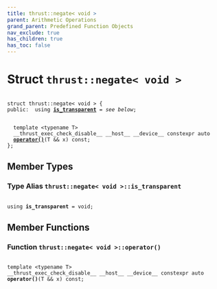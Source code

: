 ```yaml
---
title: thrust::negate< void >
parent: Arithmetic Operations
grand_parent: Predefined Function Objects
nav_exclude: true
has_children: true
has_toc: false
---
```


# Struct `thrust::negate< void >`

<code class="doxybook">
<span>struct thrust::negate&lt; void &gt; {</span>
<span>public:</span><span>&nbsp;&nbsp;using <b><a href="{{ site.baseurl }}/api/classes/structthrust_1_1negate_3_01void_01_4.html#using-is-transparent">is&#95;transparent</a></b> = <i>see below</i>;</span>
<br>
<span>&nbsp;&nbsp;template &lt;typename T&gt;</span>
<span>&nbsp;&nbsp;__thrust_exec_check_disable__ __host__ __device__ constexpr auto </span><span>&nbsp;&nbsp;<b><a href="{{ site.baseurl }}/api/classes/structthrust_1_1negate_3_01void_01_4.html#function-operator()">operator()</a></b>(T && x) const;</span>
<span>};</span>
</code>

## Member Types

<h3 id="using-is-transparent">
Type Alias <code>thrust::negate&lt; void &gt;::is&#95;transparent</code>
</h3>

<code class="doxybook">
<span>using <b>is_transparent</b> = void;</span></code>

## Member Functions

<h3 id="function-operator()">
Function <code>thrust::negate&lt; void &gt;::operator()</code>
</h3>

<code class="doxybook">
<span>template &lt;typename T&gt;</span>
<span>__thrust_exec_check_disable__ __host__ __device__ constexpr auto </span><span><b>operator()</b>(T && x) const;</span></code>

